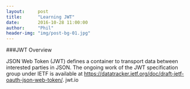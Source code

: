 ```yaml
---
layout:     post
title:      "Learning JWT"
date:       2016-10-28 11:00:00
author:     "Phil"
header-img: "img/post-bg-01.jpg"
---
```


###JWT Overview

JSON Web Token (JWT) defines a container to transport data between interested parties in JSON. The ongoing work of the JWT specification group under IETF is available at https://datatracker.ietf.org/doc/draft-ietf-oauth-json-web-token/.
jwt.io
